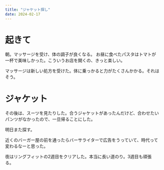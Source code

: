 ```yaml
---
title: "ジャケット探し"
date: 2024-02-17
---
```


# 起きて
朝。マッサージを受け、体の調子が良くなる。
お昼に食べたパスタはトマトが一杯で美味しかった。こういうお店を開くの、きっと楽しい。

マッサージは新しい処方を受けた。体に乗っかると力がたくさんかかる。それはそう。

# ジャケット
その後は、スーツを見たりした。合うジャケットがあったんだけど、合わせたいパンツがなかったので、一旦帰ることにした。

明日また探す。

近くのバーガー屋の前を通ったらバーサライターで広告をうっていて、時代って変わるなーと思った。

夜はリングフィットの2週目をクリアした。本当に長い道のり。3週目も頑張る。